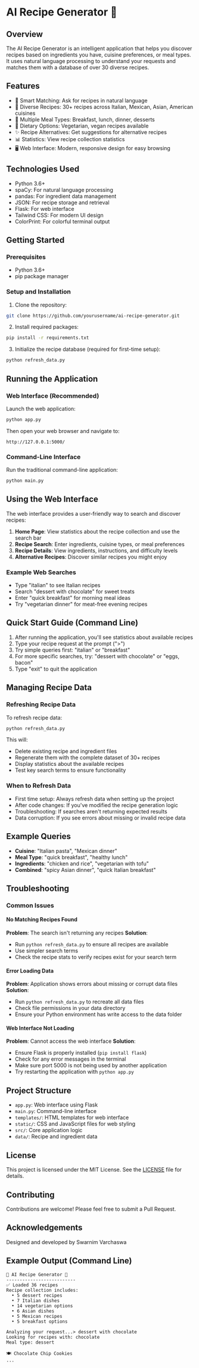 # AI Recipe Generator 🍳

## Overview
The AI Recipe Generator is an intelligent application that helps you discover recipes based on ingredients you have, cuisine preferences, or meal types. It uses natural language processing to understand your requests and matches them with a database of over 30 diverse recipes.

## Features
- 🧠 Smart Matching: Ask for recipes in natural language
- 🍕 Diverse Recipes: 30+ recipes across Italian, Mexican, Asian, American cuisines
- 🥗 Multiple Meal Types: Breakfast, lunch, dinner, desserts
- 🌱 Dietary Options: Vegetarian, vegan recipes available
- ✨ Recipe Alternatives: Get suggestions for alternative recipes
- 📊 Statistics: View recipe collection statistics
- 🖥️ Web Interface: Modern, responsive design for easy browsing

## Technologies Used
- Python 3.6+
- spaCy: For natural language processing
- pandas: For ingredient data management
- JSON: For recipe storage and retrieval
- Flask: For web interface
- Tailwind CSS: For modern UI design
- ColorPrint: For colorful terminal output

## Getting Started

### Prerequisites
- Python 3.6+
- pip package manager

### Setup and Installation
1. Clone the repository:
```bash
git clone https://github.com/yourusername/ai-recipe-generator.git
```

2. Install required packages:
```bash
pip install -r requirements.txt
```

3. Initialize the recipe database (required for first-time setup):
```bash
python refresh_data.py
```

## Running the Application

### Web Interface (Recommended)
Launch the web application:
```bash
python app.py
```
Then open your web browser and navigate to:
```
http://127.0.0.1:5000/
```

### Command-Line Interface
Run the traditional command-line application:
```bash
python main.py
```

## Using the Web Interface
The web interface provides a user-friendly way to search and discover recipes:

1. **Home Page**: View statistics about the recipe collection and use the search bar
2. **Recipe Search**: Enter ingredients, cuisine types, or meal preferences
3. **Recipe Details**: View ingredients, instructions, and difficulty levels
4. **Alternative Recipes**: Discover similar recipes you might enjoy

### Example Web Searches
- Type "italian" to see Italian recipes
- Search "dessert with chocolate" for sweet treats
- Enter "quick breakfast" for morning meal ideas
- Try "vegetarian dinner" for meat-free evening recipes

## Quick Start Guide (Command Line)
1. After running the application, you'll see statistics about available recipes
2. Type your recipe request at the prompt (">")
3. Try simple queries first: "italian" or "breakfast"
4. For more specific searches, try: "dessert with chocolate" or "eggs, bacon"
5. Type "exit" to quit the application

## Managing Recipe Data

### Refreshing Recipe Data
To refresh recipe data:
```bash
python refresh_data.py
```

This will:
- Delete existing recipe and ingredient files
- Regenerate them with the complete dataset of 30+ recipes
- Display statistics about the available recipes
- Test key search terms to ensure functionality

### When to Refresh Data
- First time setup: Always refresh data when setting up the project
- After code changes: If you've modified the recipe generation logic
- Troubleshooting: If searches aren't returning expected results
- Data corruption: If you see errors about missing or invalid recipe data

## Example Queries
- **Cuisine**: "Italian pasta", "Mexican dinner"
- **Meal Type**: "quick breakfast", "healthy lunch"
- **Ingredients**: "chicken and rice", "vegetarian with tofu"
- **Combined**: "spicy Asian dinner", "quick Italian breakfast"

## Troubleshooting

### Common Issues

#### No Matching Recipes Found
**Problem**: The search isn't returning any recipes
**Solution**:
- Run `python refresh_data.py` to ensure all recipes are available
- Use simpler search terms
- Check the recipe stats to verify recipes exist for your search term

#### Error Loading Data
**Problem**: Application shows errors about missing or corrupt data files
**Solution**:
- Run `python refresh_data.py` to recreate all data files
- Check file permissions in your data directory
- Ensure your Python environment has write access to the data folder

#### Web Interface Not Loading
**Problem**: Cannot access the web interface
**Solution**:
- Ensure Flask is properly installed (`pip install flask`)
- Check for any error messages in the terminal
- Make sure port 5000 is not being used by another application
- Try restarting the application with `python app.py`

## Project Structure
- `app.py`: Web interface using Flask
- `main.py`: Command-line interface
- `templates/`: HTML templates for web interface
- `static/`: CSS and JavaScript files for web styling
- `src/`: Core application logic
- `data/`: Recipe and ingredient data

## License
This project is licensed under the MIT License. See the [LICENSE](LICENSE) file for details.

## Contributing
Contributions are welcome! Please feel free to submit a Pull Request.

## Acknowledgements
Designed and developed by Swarnim Varchaswa

## Example Output (Command Line)
```
🍳 AI Recipe Generator 🍳
--------------------------
✅ Loaded 36 recipes
Recipe collection includes:
  • 5 dessert recipes
  • 7 Italian dishes
  • 14 vegetarian options
  • 6 Asian dishes
  • 5 Mexican recipes
  • 5 breakfast options

Analyzing your request...> dessert with chocolate
Looking for recipes with: chocolate
Meal type: dessert

🍽️ Chocolate Chip Cookies
...
```